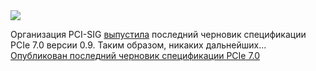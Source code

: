 <!--2025-03-21 11:07:11-->
<div class="yb">
  <div class="rss smaller1 habr"><img src="https://habrastorage.org/getpro/habr/upload_files/35d/831/a85/35d831a8500e949f0ac5999c7448d704.JPG" /><p>Организация PCI-SIG <a href="https://pcisig.com/blog/pcie-70-specification-version-09-final-draft-now-available-member-review" rel="noopener noreferrer nofollow">выпустила</a> последний черновик спецификации PCIe 7.0 версии 0.9. Таким образом, никаких дальнейших... <br><a class="light" href="https://habr.com/ru/news/893078/?utm_source=habrahabr&utm_medium=rss&utm_campaign=893078">Опубликован последний черновик спецификации PCIe 7.0</a></div>
</div>
